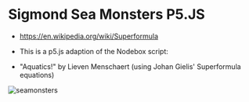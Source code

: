 # Sigmond Sea Monsters P5.JS

- https://en.wikipedia.org/wiki/Superformula

- This is a p5.js adaption of the Nodebox script:
- "Aquatics!" by Lieven Menschaert (using Johan Gielis' Superformula equations)

![seamonsters](asset/seamonsters.gif)